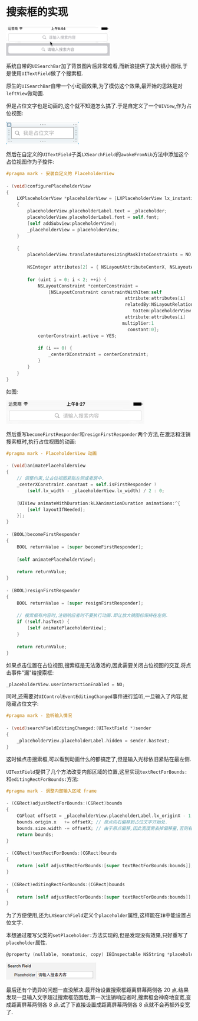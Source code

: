 # 搜索框的实现

![](https://github.com/949478479/LXWeibo/blob/screenshot/LXSearchField%26UISearchBar.gif)

系统自带的`UISearchBar`加了背景图片后非常难看,而新浪提供了放大镜小图标,于是使用`UITextField`做了个搜索框.

原生的`UISearchBar`自带一个小动画效果,为了模仿这个效果,最开始的思路是对`leftView`做动画.

但是占位文字也是动画的,这个就不知道怎么搞了.于是自定义了一个`UIView`,作为占位视图:

![](https://github.com/949478479/LXWeibo/blob/screenshot/LXPlaceholderView.png)

然后在自定义的`UITextField`子类`LXSearchField`的`awakeFromNib`方法中添加这个占位视图作为子控件:

```objective-c
#pragma mark - 安装自定义的 PlaceholderView

- (void)configurePlaceholderView
{
    LXPlaceholderView *placeholderView = [LXPlaceholderView lx_instantiateFromNib];
    {
        placeholderView.placeholderLabel.text = _placeholder;
        placeholderView.placeholderLabel.font = self.font;
        [self addSubview:placeholderView];
        _placeholderView = placeholderView;
    }

    {
        placeholderView.translatesAutoresizingMaskIntoConstraints = NO;

        NSInteger attributes[2] = { NSLayoutAttributeCenterX, NSLayoutAttributeCenterY };
        
        for (uint i = 0; i < 2; ++i) {
            NSLayoutConstraint *centerConstraint =
                [NSLayoutConstraint constraintWithItem:self
                                             attribute:attributes[i]
                                             relatedBy:NSLayoutRelationEqual
                                                toItem:placeholderView
                                             attribute:attributes[i]
                                            multiplier:1
                                              constant:0];
            centerConstraint.active = YES;

            if (i == 0) {
                _centerXConstraint = centerConstraint;
            }
        }
    }
}
```

如图:

![](https://github.com/949478479/LXWeibo/blob/screenshot/LXSearchField.png)

然后重写`becomeFirstResponder`和`resignFirstResponder`两个方法,在激活和注销搜索框时,执行占位视图的动画:

```objective-c
#pragma mark - PlaceholderView 动画

- (void)animatePlaceholderView
{
    // 调整约束,让占位视图紧贴左侧或者居中.
    _centerXConstraint.constant = self.isFirstResponder ?
        (self.lx_width - _placeholderView.lx_width) / 2 : 0;

    [UIView animateWithDuration:kLXAnimationDuration animations:^{
        [self layoutIfNeeded];
    }];
}

- (BOOL)becomeFirstResponder
{
    BOOL returnValue = [super becomeFirstResponder];

    [self animatePlaceholderView];

    return returnValue;
}

- (BOOL)resignFirstResponder
{
    BOOL returnValue = [super resignFirstResponder];
    
    // 搜索框有内容时,注销响应者时不要执行动画.即让放大镜图标保持在左侧.
    if (!self.hasText) {
        [self animatePlaceholderView];
    }

    return returnValue;
}
```

如果点击位置在占位视图,搜索框是无法激活的,因此需要关闭占位视图的交互,将点击事件"漏"给搜索框:

```objective-c
_placeholderView.userInteractionEnabled = NO;
```

同时,还需要对`UIControlEventEditingChanged`事件进行监听,一旦输入了内容,就隐藏占位文字:

```objective-c
#pragma mark - 监听输入情况

- (void)searchFieldEditingChanged:(UITextField *)sender
{
    _placeholderView.placeholderLabel.hidden = sender.hasText;
}
```

这时候点击搜索框,可以看到动画什么的都搞定了,但是输入光标依旧紧贴在最左侧.

`UITextField`提供了几个方法改变内部区域的位置,这里实现`textRectForBounds:`和`editingRectForBounds:`方法:

```objective-c
#pragma mark - 调整内部输入区域 frame

- (CGRect)adjustRectForBounds:(CGRect)bounds
{
    CGFloat offsetX = _placeholderView.placeholderLabel.lx_originX - 1; // 往左偏 1 点效果更好看.
    bounds.origin.x   += offsetX; // 原点向右偏移到占位文字开始处.
    bounds.size.width -= offsetX; // 由于原点偏移,因此宽度需去掉偏移量,否则右侧会超出.
    return bounds;
}

- (CGRect)textRectForBounds:(CGRect)bounds
{
    return [self adjustRectForBounds:[super textRectForBounds:bounds]];
}

- (CGRect)editingRectForBounds:(CGRect)bounds
{
    return [self adjustRectForBounds:[super textRectForBounds:bounds]];
}
```

为了方便使用,还为`LXSearchField`定义个`placeholder`属性,这样能在`IB`中能设置占位文字.

本想通过覆写父类的`setPlaceholder:`方法实现的,但是发现没有效果,只好重写了`placeholder`属性.

```objective-c
@property (nullable, nonatomic, copy) IBInspectable NSString *placeholder;
```

![](https://github.com/949478479/LXWeibo/blob/screenshot/Placeholder-IB.png)

最后还有个诡异的问题一直没解决.最开始设置搜索框距离屏幕两侧各 20 点.结果发现一旦输入文字超过搜索框范围后,第一次注销响应者时,搜索框会神奇地变宽,变成距离屏幕两侧各 8 点.试了下直接设置成距离屏幕两侧各 8 点就不会再额外变宽了.
